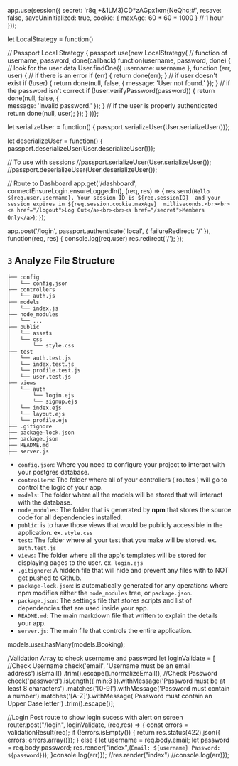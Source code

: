 app.use(session({
  secret: 'r8q,+&1LM3)CD*zAGpx1xm{NeQhc;#',
  resave: false,
  saveUninitialized: true,
  cookie: { maxAge: 60 * 60 * 1000 } // 1 hour
}));

let LocalStrategy = function()

// Passport Local Strategy
{ passport.use(new LocalStrategy(
  // function of username, password, done(callback)
  function(username, password, done) {
    // look for the user data
    User.findOne({ username: username }, function (err, user) {
      // if there is an error
      if (err) { return done(err); }
      // if user doesn't exist
      if (!user) { return done(null, false, { message: 'User not found.' }); }
      // if the password isn't correct
      if (!user.verifyPassword(password)) { return done(null, false, {   
      message: 'Invalid password.' }); }
      // if the user is properly authenticated
      return done(null, user);
    });
  }
))};

let serializeUser = function() {
passport.serializeUser(User.serializeUser())};

let deserializeUser = function() {
passport.deserializeUser(User.deserializeUser())};

// To use with sessions
//passport.serializeUser(User.serializeUser());
//passport.deserializeUser(User.deserializeUser());

// Route to Dashboard
app.get('/dashboard', connectEnsureLogin.ensureLoggedIn(), (req, res) => {
  res.send(`Hello ${req.user.username}. Your session ID is ${req.sessionID} 
  and your session expires in ${req.session.cookie.maxAge} 
  milliseconds.<br><br>
  <a href="/logout">Log Out</a><br><br><a href="/secret">Members Only</a>`);
});


app.post('/login', passport.authenticate('local', { failureRedirect: '/' }),  function(req, res) {
	console.log(req.user)
	res.redirect('/');
});


## `3` Analyze File Structure

```text
├── config
│   └── config.json
├── controllers
│   └── auth.js
├── models
│   └── index.js
├── node_modules
│   └── ...
├── public
│   └── assets
│   └── css
│       └── style.css
├── test
│   └── auth.test.js
│   └── index.test.js
│   └── profile.test.js
│   └── user.test.js
├── views
│   └── auth
│       └── login.ejs
│       └── signup.ejs
│   └── index.ejs
│   └── layout.ejs
│   └── profile.ejs
├── .gitignore
├── package-lock.json
├── package.json
├── README.md
├── server.js
```

- `config.json`: Where you need to configure your project to interact with your postgres database.
- `controllers`: The folder where all of your controllers ( routes ) will go to control the logic of your app.
- `models`: The folder where all the models will be stored that will interact with the database.
- `node_modules`: The folder that is generated by **npm** that stores the source code for all dependencies installed.
- `public`: is to have those views that would be publicly accessible in the application. ex. `style.css`
- `test`: The folder where all your test that you make will be stored. ex. `auth.test.js`
- `views`: The folder where all the app's templates will be stored for displaying pages to the user. ex. `login.ejs`
- `.gitignore`: A hidden file that will hide and prevent any files with to NOT get pushed to Github.
- `package-lock.json`: is automatically generated for any operations where npm modifies either the `node_modules` tree, or `package.json`.
- `package.json`: The settings file that stores scripts and list of dependencies that are used inside your app.
- `README.md`: The main markdown file that written to explain the details your app.
- `server.js`: The main file that controls the entire application.

models.user.hasMany(models.Booking);

/Validation Array to check username and password
let loginValidate = [
  //Check Username
  check('email', 'Username must be an email address').isEmail()
  .trim().escape().normalizeEmail(),
  //Check Password
  check('password').isLength({ min:8 }).withMessage('Password must be at least 8 characters')
  .matches('[0-9]').withMessage('Password must contain a number').matches('[A-Z]').withMessage('Password must contain an Upper Case letter')
  .trim().escape()];

//Login Post route to show login sucess with alert on screen
router.post("/login", loginValidate, (req,res) => {
const errors = validationResult(req);
if (!errors.isEmpty()) {
  return res.status(422).json({ errors: errors.array()});
}
else {
  let username = req.body.email;
  let password = req.body.password;
  res.render("index",(`Email: ${username} Password: ${password}`));
}console.log(err)});
//res.render("index")
  //console.log(err)});